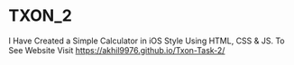 # TXON_2
I Have Created a Simple Calculator in iOS Style Using HTML, CSS &amp; JS.
To See Website Visit https://akhil9976.github.io/Txon-Task-2/
